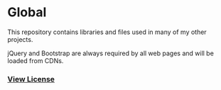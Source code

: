 # Global

This repository contains libraries and files used in many of my other projects. 

jQuery and Bootstrap are always required by all web pages and will be loaded from CDNs. 

### [View License](https://x01x012013.github.io/Global/license.html)
